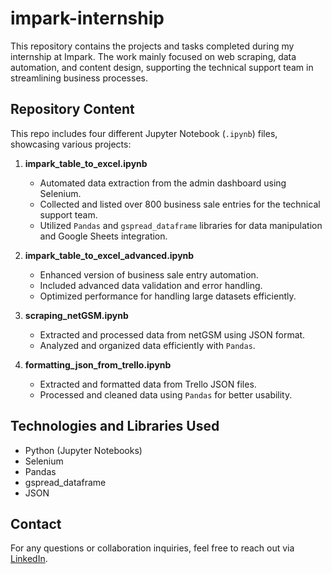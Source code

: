 # impark-internship

This repository contains the projects and tasks completed during my internship at Impark. The work mainly focused on web scraping, data automation, and content design, supporting the technical support team in streamlining business processes.

## Repository Content

This repo includes four different Jupyter Notebook (`.ipynb`) files, showcasing various projects:

1. **impark_table_to_excel.ipynb**  
   - Automated data extraction from the admin dashboard using Selenium.  
   - Collected and listed over 800 business sale entries for the technical support team.  
   - Utilized `Pandas` and `gspread_dataframe` libraries for data manipulation and Google Sheets integration.

2. **impark_table_to_excel_advanced.ipynb**  
   - Enhanced version of business sale entry automation.  
   - Included advanced data validation and error handling.  
   - Optimized performance for handling large datasets efficiently.  

3. **scraping_netGSM.ipynb**  
   - Extracted and processed data from netGSM using JSON format.  
   - Analyzed and organized data efficiently with `Pandas`.  

4. **formatting_json_from_trello.ipynb**  
   - Extracted and formatted data from Trello JSON files.  
   - Processed and cleaned data using `Pandas` for better usability.  

## Technologies and Libraries Used
- Python (Jupyter Notebooks)
- Selenium
- Pandas
- gspread_dataframe
- JSON

## Contact
For any questions or collaboration inquiries, feel free to reach out via [LinkedIn](https://www.linkedin.com/in/eyyupcanisler/).

